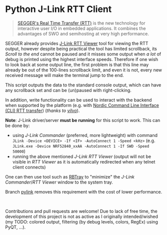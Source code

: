 # Python J-Link RTT Client

> [SEGGER's Real Time Transfer (RTT)](https://www.segger.com/products/debug-probes/j-link/technology/about-real-time-transfer/) is the new technology for interactive user I/O in embedded applications. It combines the advantages of SWO and semihosting at very high performance.

SEGGER already provides [J-Link RTT Viewer](https://www.segger.com/products/debug-probes/j-link/technology/about-real-time-transfer/#j-link-rtt-viewer) tool for viewing the RTT output, however despite being practical the tool has limited scrollback, its _Scroll to the end_ cannot be paused and it misses some output when _a lot_ of debug is printed using the highest interface speeds.
Therefore if one wish to look back at some output line, the first problem is that this line may already be out of the 100-lines scrollback limit, and even it is not, every new received message will make the terminal jump to the end.

This script outputs the data to the standard console output, which can have any scrollback set and can be (un)paused with right-clicking.

In addition, write functionality can be used to interact with the backend when supported by the platform (e.g. with [Nordic Command Line Interface (CLI) RTT transfer](https://infocenter.nordicsemi.com/index.jsp?topic=%2Fcom.nordic.infocenter.sdk5.v15.0.0%2Fgroup__nrf__cli__rtt__config.html)) (_thanks to [vilvo](https://github.com/bojanpotocnik/segger-rtt-viewer/pull/2)_).

**Note**: J-Link driver/server **must be running** for this script to work. This can be done by:
 - using _J-Link Commander_ (preferred, more lightweight) with command `JLink -Device <DEVICE> -If <IF> -AutoConnect 1 -Speed <kHz>` (e.g. `JLink.exe -Device NRF52840_xxAA -AutoConnect 1 -If SWD -Speed 50000`)
 - running the above mentioned _J-Link RTT Viewer_ (output will not be visible in _RTT Viewer_ as it is automatically redirected when any telnet client connects)

One can then use tool such as [RBTray](http://rbtray.sourceforge.net/) to "minimize" the _J-Link Commander_/_RTT Viewer_ window to the system tray.

Branch [pylink](https://github.com/bojanpotocnik/segger-rtt-viewer/tree/pylink) removes this requirement with the cost of lower performance.

<br>

Contributions and pull requests are welcome!
Due to lack of free time, the development of this project is not as active as I originally intended/wished (my TODO: colored output, filtering (by debug levels, colors, RegEx) using PyQT, ...).
